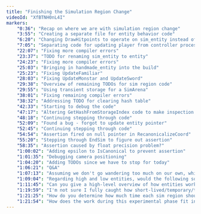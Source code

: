 ```yaml
---
title: "Finishing the Simulation Region Change"
videoId: "XfBTNH0nL4I"
markers:
    "0:36": "Recap on where we are with simulation region change"
    "3:55": "Creating a separate file for entity behavior code"
    "6:20": "Changing DrawHitpoints to operate on sim_entity instead of low_entity"
    "7:05": "Separating code for updating player from controller processing code"
    "22:07": "Fixing more compiler errors"
    "23:37": "TODO for renaming sim_entity to entity"
    "24:23": "Fixing more compiler errors"
    "25:03": "Bringing in handmade_entity into the build"
    "25:23": "Fixing UpdateFamiliar"
    "28:03": "Fixing UpdateMonstar and UpdateSword"
    "29:38": "Overview of remaining TODOs for sim region code"
    "29:55": "Using transient storage for a SimArena"
    "38:01": "Fixing remaining compiler errors"
    "38:32": "Addressing TODO for clearing hash table"
    "42:33": "Starting to debug the code"
    "47:17": "Altering GetHashFromStorageIndex code to make inspection easier during debugging"
    "48:18": "Continuing stepping through code"
    "52:09": "Found a bug - forgot to update entity pointer"
    "52:45": "Continuing stepping through code"
    "54:54": "Assertion fired on null pointer in RecanonicalizeCoord"
    "55:20": "Stepping through EndSim to figure out assertion"
    "58:35": "Assertion caused by float precision problem?"
    "1:00:02": "Adding epsilon to IsCanonical to prevent assertion"
    "1:01:35": "Debugging camera positioning"
    "1:04:20": "Adding TODOs since we have to stop for today"
    "1:06:21": "Q&A"
    "1:07:13": "Assuming we don't go wandering too much on our own, which week has accumulated enough code base for a basic, simple, fully functional game?"
    "1:09:04": "Regarding high and low entities, would the following solution work?  Using one entity struct, all entities are stored in one array, and frequently update the entity if the entity is within camera bounds, and use low-frequency updating if it's outside the camera bounds?"
    "1:11:45": "Can you give a high-level overview of how entities work now?  I get it in bits and pieces, but this week has lost me."
    "1:19:59": "I'm not sure I fully caught how short-lived/temporary/transient memory is?  Is it only for single frames or longer lived?  If for longer-lived memory, how do you make sure you don't wrap around and start overwriting memory still in use?  Think some homing attack which takes many many frames to resolve."
    "1:21:25": "How do you determine how much time each sim region should be updated if they aren't updated each frame?"
    "1:21:54": "How does the work during this experimental phase fit into the final code?  Will we be re-using most of it or will we be starting from scratch?"
---
```

